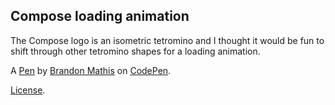 Compose loading animation
-------------------------
The Compose logo is an isometric tetromino and I thought it would be fun to shift through other tetromino shapes for a loading animation.

A [Pen](http://codepen.io/imathis/pen/ZYEWrw) by [Brandon Mathis](http://codepen.io/imathis) on [CodePen](http://codepen.io/).

[License](http://codepen.io/imathis/pen/ZYEWrw/license).